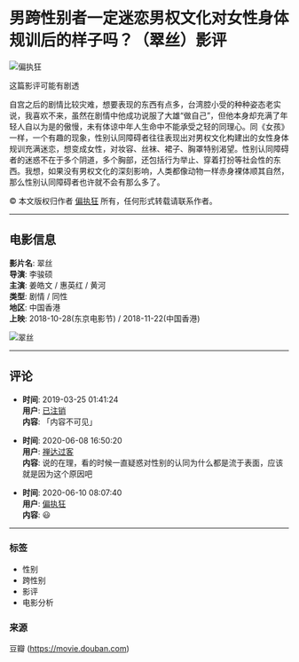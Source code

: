 # 男跨性别者一定迷恋男权文化对女性身体规训后的样子吗？（翠丝）影评

![偏执狂](https://img3.doubanio.com/icon/u77351431-3.jpg)

这篇影评可能有剧透

自宫之后的剧情比较灾难，想要表现的东西有点多，台湾腔小受的种种姿态老实说，我喜欢不来，虽然在剧情中他成功说服了大雄“做自己”，但他本身却充满了年轻人自以为是的傲慢，未有体谅中年人生命中不能承受之轻的同理心。同《女孩》一样，一个有趣的现象，性别认同障碍者往往表现出对男权文化构建出的女性身体规训充满迷恋，想变成女性，对妆容、丝袜、裙子、胸罩特别渴望。性别认同障碍者的迷惑不在于多个阴道，多个胸部，还包括行为举止、穿着打扮等社会性的东西。我想，如果没有男权文化的深刻影响，人类都像动物一样赤身裸体顺其自然，那么性别认同障碍者也许就不会有那么多了。

© 本文版权归作者 [偏执狂](https://www.douban.com/people/77351431/) 所有，任何形式转载请联系作者。

---

## 电影信息

**影片名**: 翠丝  
**导演**: 李骏硕  
**主演**: 姜皓文 / 惠英红 / 黄河  
**类型**: 剧情 / 同性  
**地区**: 中国香港  
**上映**: 2018-10-28(东京电影节) / 2018-11-22(中国香港)  

![翠丝](https://img9.doubanio.com/view/photo/s_ratio_poster/public/p2540428736.webp)

---

## 评论

- **时间**: 2019-03-25 01:41:24  
  **用户**: [已注销](https://www.douban.com/people/2354647)  
  **内容**: 「内容不可见」

- **时间**: 2020-06-08 16:50:20  
  **用户**: [禅达过客](https://www.douban.com/people/142688580)  
  **内容**: 说的在理，看的时候一直疑惑对性别的认同为什么都是流于表面，应该就是因为这个原因吧

- **时间**: 2020-06-10 08:07:40  
  **用户**: [偏执狂](https://www.douban.com/people/77351431/)  
  **内容**: 😃

---

### 标签

- 性别
- 跨性别
- 影评
- 电影分析

### 来源

豆瓣 (https://movie.douban.com)
<!-- tcd_original_link https://m.douban.com/movie/review/10038509/ -->
